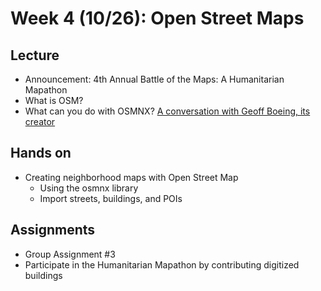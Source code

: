 
# Week 4 (10/26): Open Street Maps

## Lecture 
- Announcement: 4th Annual Battle of the Maps: A Humanitarian Mapathon
- What is OSM?
- What can you do with OSMNX? [A conversation with Geoff Boeing, its creator](https://www.youtube.com/watch?v=Q0uxu25ddc4)
## Hands on
- Creating neighborhood maps with Open Street Map
    - Using the osmnx library
    - Import streets, buildings, and POIs
## Assignments
- Group Assignment #3
- Participate in the Humanitarian Mapathon by contributing digitized buildings
